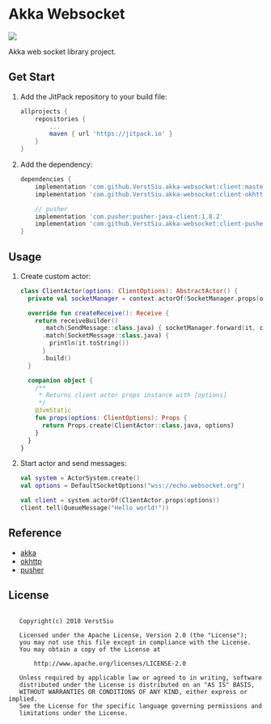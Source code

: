 
# Akka Websocket

[![](https://jitpack.io/v/VerstSiu/akka-websocket.svg)](https://jitpack.io/#VerstSiu/akka-websocket)

Akka web socket library project.

## Get Start

1. Add the JitPack repository to your build file:

    ```gradle
    allprojects {
        repositories {
            ...
            maven { url 'https://jitpack.io' }
        }
    }
    ```

 2. Add the dependency:

    ```gradle
    dependencies {
        implementation 'com.github.VerstSiu.akka-websocket:client:master'
        implementation 'com.github.VerstSiu.akka-websocket:client-okhttp:master'

        // pusher
        implementation 'com.pusher:pusher-java-client:1.8.2'
        implementation 'com.github.VerstSiu.akka-websocket:client-pusher:master'
    }
    ```

## Usage

1. Create custom actor:

    ```kotlin
    class ClientActor(options: ClientOptions): AbstractActor() {
      private val socketManager = context.actorOf(SocketManager.props(options, self), "socket-manager")

      override fun createReceive(): Receive {
        return receiveBuilder()
          .match(SendMessage::class.java) { socketManager.forward(it, context) }
          .match(SocketMessage::class.java) {
            println(it.toString())
          }
          .build()
      }

      companion object {
        /**
         * Returns client actor props instance with [options]
         */
        @JvmStatic
        fun props(options: ClientOptions): Props {
          return Props.create(ClientActor::class.java, options)
        }
      }
    }
    ```

2. Start actor and send messages:

    ```kotlin
    val system = ActorSystem.create()
    val options = DefaultSocketOptions("wss://echo.websocket.org")

    val client = system.actorOf(ClientActor.props(options))
    client.tell(QueueMessage("Hello world!"))
    ```

## Reference

* [akka](https://akka.io/)
* [okhttp](https://square.github.io/okhttp/)
* [pusher](https://pusher.com/docs)

## License

```

   Copyright(c) 2018 VerstSiu

   Licensed under the Apache License, Version 2.0 (the "License");
   you may not use this file except in compliance with the License.
   You may obtain a copy of the License at

       http://www.apache.org/licenses/LICENSE-2.0

   Unless required by applicable law or agreed to in writing, software
   distributed under the License is distributed on an "AS IS" BASIS,
   WITHOUT WARRANTIES OR CONDITIONS OF ANY KIND, either express or implied.
   See the License for the specific language governing permissions and
   limitations under the License.

```